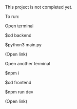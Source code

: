 This project is not completed yet.

To run:

Open terminal

$cd backend

$python3 main.py

(Open link)

Open another terminal

$npm i

$cd frontend

$npm run dev

(Open link)
